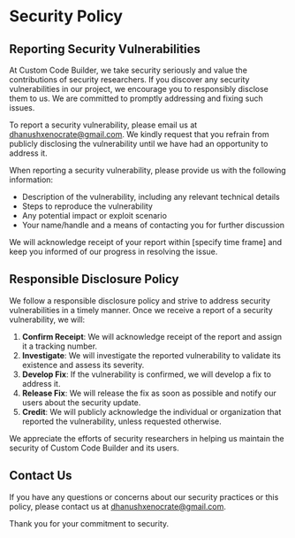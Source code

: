 # Security Policy

## Reporting Security Vulnerabilities

At Custom Code Builder, we take security seriously and value the contributions of security researchers. If you discover any security vulnerabilities in our project, we encourage you to responsibly disclose them to us. We are committed to promptly addressing and fixing such issues.

To report a security vulnerability, please email us at [dhanushxenocrate@gmail.com](mailto:dhanushxenocrate@gmail.com). We kindly request that you refrain from publicly disclosing the vulnerability until we have had an opportunity to address it.

When reporting a security vulnerability, please provide us with the following information:

- Description of the vulnerability, including any relevant technical details
- Steps to reproduce the vulnerability
- Any potential impact or exploit scenario
- Your name/handle and a means of contacting you for further discussion

We will acknowledge receipt of your report within [specify time frame] and keep you informed of our progress in resolving the issue.

## Responsible Disclosure Policy

We follow a responsible disclosure policy and strive to address security vulnerabilities in a timely manner. Once we receive a report of a security vulnerability, we will:

1. **Confirm Receipt**: We will acknowledge receipt of the report and assign it a tracking number.
2. **Investigate**: We will investigate the reported vulnerability to validate its existence and assess its severity.
3. **Develop Fix**: If the vulnerability is confirmed, we will develop a fix to address it.
4. **Release Fix**: We will release the fix as soon as possible and notify our users about the security update.
5. **Credit**: We will publicly acknowledge the individual or organization that reported the vulnerability, unless requested otherwise.

We appreciate the efforts of security researchers in helping us maintain the security of Custom Code Builder and its users.


## Contact Us

If you have any questions or concerns about our security practices or this policy, please contact us at [dhanushxenocrate@gmail.com](mailto:dhanushxenocrate@gmail.com).

Thank you for your commitment to security.

